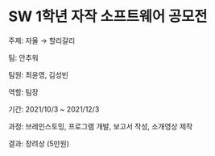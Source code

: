 # SW 1학년 자작 소프트웨어 공모전

주제: 자율 → 할리갈리

팀: 안추워

팀원: 최윤영, 김성빈

역할: 팀장

기간:  2021/10/3 ~ 2021/12/3

과정: 브레인스토밍, 프로그램 개발, 보고서 작성, 소개영상 제작

결과: 장려상 (5만원)
